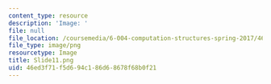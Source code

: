 ```yaml
---
content_type: resource
description: 'Image: '
file: null
file_location: /coursemedia/6-004-computation-structures-spring-2017/46ed3f71f5d694c186d68678f68b0f21_Slide11.png
file_type: image/png
resourcetype: Image
title: Slide11.png
uid: 46ed3f71-f5d6-94c1-86d6-8678f68b0f21
---
```

